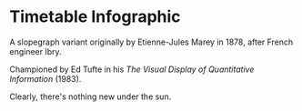 # Timetable Infographic
A slopegraph variant originally by Etienne-Jules Marey in 1878, after French engineer Ibry.

Championed by Ed Tufte in his *The Visual Display of Quantitative Information* (1983).

Clearly, there's nothing new under the sun.
